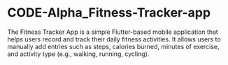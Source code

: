 # CODE-Alpha_Fitness-Tracker-app
The Fitness Tracker App is a simple Flutter-based mobile application that helps users record and track their daily fitness activities. It allows users to manually add entries such as steps, calories burned, minutes of exercise, and activity type (e.g., walking, running, cycling).
